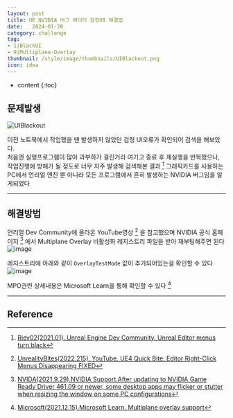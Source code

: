 ```yaml
---
layout: post
title: UE NVIDIA 버그 에디터 검정UI 해결법
date:   2024-01-28
category: challenge
tag:
- 1|BlackUI
- 9|Multiplane-Overlay
thumbnail: /style/image/thumbnails/UIBlackout.png
icon: idea
---
```


* content
{:toc}

## 문제발생

![UIBlackout](https://github.com/ssonsonya/ssonsonya.github.io/assets/116151781/3f758015-c896-4fe4-b0d8-a029950a0d1b)

이전 노트북에서 작업했을 땐 발생하지 않았던 검정 UI오류가 확인되어 검색을 해보았다.  
처음엔 실행프로그램이 많아 과부하가 걸린거라 여기고 종료 후 재실행을 반복했으나,  
작업진행에 방해가 될 정도로 너무 자주 발생해 검색해본 결과 [^1] 그래픽카드를 사용하는 PC에서 언리얼 엔진 뿐 아니라 모든 프로그램에서 흔히 발생하는 NVIDIA 버그임을 알게되었다

---

## 해결방법

언리얼 Dev Community에 올라온 YouTube영상 [^2] 을 참고했으며 NVIDIA 공식 홈페이지 [^3] 에서 Multiplane Overlay 비활성화 레지스트리 파일을 받아 재부팅해주면 된다
![image](https://github.com/ssonsonya/ssonsonya.github.io/assets/116151781/15c86f24-95f2-477b-a021-906d7a5b64f2)

레지스트리에 아래와 같이 `OverlayTestMode` 값이 추가되어있는걸 확인할 수 있다
![image](https://github.com/ssonsonya/ssonsonya.github.io/assets/116151781/f912f230-8ae6-4964-8754-4efe8a0e74e5)

MPO관련 상세내용은 Microsoft Learn을 통해 확인할 수 있다 [^4]

---



## Reference
[^1]: [Riev02(2021.01). Unreal Engine Dev Community. Unreal Editor menus turn black](https://forums.unrealengine.com/t/unreal-editor-menus-turn-black/477576/37)
[^2]: [UnrealityBites(2022.215). YouTube. UE4 Quick Bite: Editor Right-Click Menus Disappearing FIXED](https://www.youtube.com/watch?v=TouW23qBNmk&t=46s)
[^3]: [NVIDA(2021.9.29).NVIDIA Support.After updating to NVIDIA Game Ready Driver 461.09 or newer, some desktop apps may flicker or stutter when resizing the window on some PC configurations](https://nvidia.custhelp.com/app/answers/detail/a_id/5157)
[^4]: [Microsoft(2021.12.15).Microsoft Learn. Multiplane overlay support](https://learn.microsoft.com/ko-kr/windows-hardware/drivers/display/multiplane-overlay-hardware-requirements)